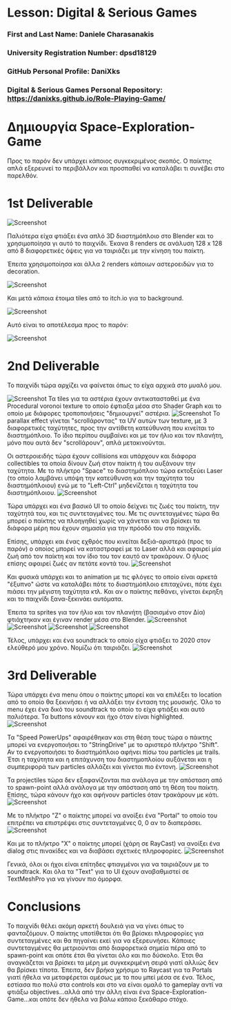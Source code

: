 # Lesson: Digital & Serious Games

### First and Last Name: Daniele Charasanakis
### University Registration Number: dpsd18129
### GitHub Personal Profile: DaniXks
### Digital & Serious Games Personal Repository: https://danixks.github.io/Role-Playing-Game/

# Δημιουργία Space-Exploration-Game

Προς το παρόν δεν υπάρχει κάποιος συγκεκριμένος σκοπός. Ο παίκτης απλά εξερευνεί το περιβάλλον και προσπαθεί να καταλάβει τι συνέβει στο παρελθόν.


# 1st Deliverable

![Screenshot](Player_Backward.png)

Παλιότερα είχα φτιάξει ένα απλό 3D διαστημόπλοιο στο Blender και το χρησιμοποίησα γι αυτό το παιχνίδι. Έκανα 8 renders σε ανάλυση 128 x 128 από 8 διαφορετικές όψεις για να ταιριάζει με την κίνηση του παίκτη.

Έπειτα χρησιμοποίησα και άλλα 2 renders κάποιων αστεροειδών για το decoration. 

![Screenshot](asteroid.png)

Και μετά κάποια έτοιμα tiles από το itch.io για το background.

![Screenshot](space2_4-frames.png)

Αυτό είναι το αποτέλεσμα προς το παρόν:

![Screenshot](Capture_841.png)


# 2nd Deliverable
Το παιχνίδι τώρα αρχίζει να φαίνεται όπως το είχα αρχικά στο μυαλό μου.

![Screenshot](Capture_850.png)
Τα tiles για τα αστέρια έχουν αντικατασταθεί με ένα Procedural voronoi texture το οποίο έφτιαξα μέσα στο Shader Graph και το οποίο με διάφορες τροποποιήσεις "δημιουργεί" αστέρια.
![Screenshot](Capture_851.png)
Το parallax effect γίνεται "scrollάροντας" τα UV αυτών των texture, με 3 διαφορετικές ταχύτητες, προς την αντίθετη κατεύθυνση που κινείται το διαστημόπλοιο.
Το ίδιο περίπου συμβαίνει και με τον ήλιο και τον πλανήτη, μόνο που αυτά δεν "scrollάρουν", απλά μετακινούνται.

Οι αστεροιειδής τώρα έχουν collisions και υπάρχουν και διάφορα collectibles τα οποία δίνουν ζωή στον παίκτη ή του αυξάνουν την ταχύτητα. 
Με το πλήκτρο "Space" το διαστημόπλοιο τώρα εκτοξεύει Laser (το οποίο λαμβάνει υπόψη την κατεύθυνση και την ταχύτητα του διαστημόπλοιου) ενώ με το "Left-Ctrl" μηδενίζεται η ταχύτητα του διαστημόπλοιου. 
![Screenshot](Capture_852.png)

Τώρα υπάρχει και ένα βασικό UI το οποίο δείχνει τις ζωές του παίκτη, την ταχύτητά του, και τις συντεταγμένες του. Με τις συντεταγμένες τώρα θα μπορεί ο παίκτης να πλοηγηθεί χωρίς να χάνεται και να βρίσκει τα διάφορα μέρη που έχουν σημασία για την πρόοδό του στο παιχνίδι.

Επίσης, υπάρχει και ένας εχθρός που κινείται δεξιά-αριστερά (προς το παρόν) ο οποίος μπορεί να καταστραφεί με το Laser αλλά και αφαιρεί μία ζωή από τον παίκτη και τον ίδιο του τον εαυτό αν τρακάρουν. Ο ήλιος επίσης αφαιρεί ζωές αν πετάτε κοντά του.
![Screenshot](Capture_853.png)

Και φυσικά υπάρχει και το animation με τις φλόγες το οποίο είναι αρκετά "έξυπνο" ώστε να καταλάβει πότε το διαστημόπλοιο επιταχύνει, πότε έχει πιάσει την μέγιστη ταχύτητα κτλ.
Και αν ο παίκτης πεθάνει, γίνεται έκρηξη και το παιχνίδι ξανα-ξεκινάει αυτόματα.

Έπειτα τα sprites για τον ήλιο και τον πλανήτη (βασισμένο στον Δία) φτιάχτηκαν και έγιναν render μέσα στο Blender.
![Screenshot](Sun.png)
![Screenshot](Capture_856.png)
![Screenshot](Jupiter_v07_Sprite-CC.png)
![Screenshot](Capture_855.png)

Τέλος, υπάρχει και ένα soundtrack το οποίο είχα φτιάξει το 2020 στον ελεύθερό μου χρόνο. Νομίζω ότι ταιριάζει.
![Screenshot](Capture_854.png)

# 3rd Deliverable
Τώρα υπάρχει ένα menu όπου ο παίκτης μπορεί και να επιλέξει το location από το οποίο θα ξεκινήσει ή να αλλάξει την ένταση της μουσικής.
Όλο το menu έχει ένα δικό του soundtrack το οποίο το είχα φτιάξει και αυτό παλιότερα. Τα buttons κάνουν και ήχο όταν είναι highlighted.
![Screenshot](Capture_862.png)

Τα "Speed PowerUps" αφαιρέθηκαν και στη θέση τους τώρα ο πάικτης μπορεί να ενεργοποιήσει το "StringDrive" με το αριστερό πλήκτρο "Shift".
Αν το ενεργοποιήσει το διαστημόπλοιο αφήνει πίσω του particles με trails.
Έτσι η ταχύτητα και η επιτάχυνση του διαστημοπλοίου αυξάνεται και η συμπεριφορά των particles αλλάζει και γίνεται πιο έντονη.
![Screenshot](Capture_866.png)

Τα projectiles τώρα δεν εξαφανίζονται πια ανάλογα με την απόσταση από το spawn-point αλλά ανάλογα με την απόσταση από τη θέση του παίκτη.
Επίσης, τώρα κάνουν ήχο και αφήνουν particles όταν τρακάρουν με κάτι.
![Screenshot](Capture_867.png)

Με το πλήκτρο "Ζ" ο παίκτης μπορεί να ανοίξει ένα "Portal" το οποίο του επιτρέπει να επιστρέψει στις συντεταγμένες 0, 0 αν το διαπεράσει.
![Screenshot](Capture_868.png)

Και με το πλήκτρο "Χ" ο παίκτης μπορεί (χάρη σε RayCast) να ανοίξει ένα dialog στις πινακίδες και να διαβάσει σχετικές πληροφορίες.
![Screenshot](Capture_869.png)

Γενικά, όλοι οι ήχοι είναι επίτηδες φτιαγμένοι για να ταιριάζουν με το soundtrack.
Και όλα τα "Text" για το UI έχουν αναβαθμιστεί σε TextMeshPro για να γίνουν πιο όμορφα.


# Conclusions
Το παιχνίδι θέλει ακόμη αρκετή δουλειά για να γίνει όπως το φανταζόμουν. Ο παίκτης υποτίθεται ότι θα βρίσκει πληροφορίες για συντεταγμένες και θα πηγαίνει εκεί για να εξερευνήσει.
Κάποιες συντεταγμένες θα μετριούνται από διαφορετικά σημεία πέρα από το spawn-point και οπότε έτσι θα γίνεται όλο και πιο δύσκολο. Έτσι θα αναγκάζεται να βρίσκει τα
μέρη με συγκεκριμένη σειρά γιατί αλλιώς δεν θα βρίσκει τίποτα.
Έπειτα, δεν βρήκα χρήσιμο το Raycast για τα Portals γιατί ήθελα να μεταφέρεται αμέσως με το που μπεί μέσα σε ένα.
Τέλος, εστίασα πιο πολύ στα controls και στο να είναι ομαλό το gameplay αντί να φτιάξω objectives...αλλά από την άλλη είναι ένα Space-Exploration-Game...και οπότε δεν ήθελα
να βάλω κάποιο ξεκάθαρο στόχο.
